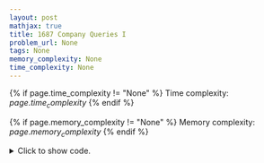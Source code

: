 ```yaml
---
layout: post
mathjax: true
title: 1687 Company Queries I
problem_url: None
tags: None
memory_complexity: None
time_complexity: None
---
```




{% if page.time_complexity != "None" %}
Time complexity: ${{ page.time_complexity }}$
{% endif %}

{% if page.memory_complexity != "None" %}
Memory complexity: ${{ page.memory_complexity }}$
{% endif %}

<details>
<summary>
<p style="display:inline">Click to show code.</p>
</summary>
```cpp
{% raw %}
using namespace std;
using ll = long long;
using ii = pair<int, int>;
using vi = vector<int>;
template <typename InputIterator,
          typename T = typename iterator_traits<InputIterator>::value_type>
void read_n(InputIterator it, int n)
{
    copy_n(istream_iterator<T>(cin), n, it);
}
template <typename InputIterator,
          typename T = typename iterator_traits<InputIterator>::value_type>
void write(InputIterator first, InputIterator last, const char *delim = "\n")
{
    copy(first, last, ostream_iterator<T>(cout, delim));
}
int const NMAX = 2e5 + 11;
int const LMAX = 20;
int const BITS = sizeof(int) * 8;
int n, timer, tin[NMAX], tout[NMAX], up[NMAX][LMAX];
vi g[NMAX];
void dfs(int u, int p)
{
    tin[u] = ++timer;
    up[u][0] = p;
    for (int i = 1; i < LMAX; ++i)
    {
        up[u][i] = up[up[u][i - 1]][i - 1];
    }
    for (int v : g[u])
        if (v != p)
            dfs(v, u);
    tout[u] = ++timer;
}
int ancestor(int u, int k)
{
    int i;
    while (k)
    {
        i = BITS - __builtin_clz(k) - 1;
        u = up[u][i];
        k ^= 1LL << i;
    }
    if (u == 0)
        return -1;
    return u;
}
int main(void)
{
    ios::sync_with_stdio(false), cin.tie(NULL);
    int q;
    cin >> n >> q;
    for (int i = 2; i <= n; ++i)
    {
        int ei;
        cin >> ei;
        g[ei].push_back(i);
        g[i].push_back(ei);
    }
    dfs(1, 0);
    while (q--)
    {
        int x, k;
        cin >> x >> k;
        cout << ancestor(x, k) << endl;
    }
    return 0;
}

{% endraw %}
```
</details>


